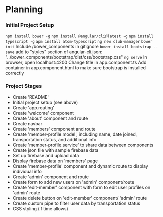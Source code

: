 # Planning

### Initial Project Setup
`npm install bower -g`
`npm install @angular/cli@latest -g`
`npm install typescript -g`
`apm install atom-typescript`
`ng new club-manager`
`bower init`
Include /bower_components in gitignore
`bower install bootstrap --save`
add to "styles" section of angular-cli.json: "../bower_components/bootstrap/dist/css/bootstrap.css"
`ng serve`
In browser, open localhost:4200
Change title in app.component.ts
Add container in app.component.html to make sure bootstrap is installed correctly


### Project Stages
* Create 'README'
* Initial project setup (see above)
* Create 'app.routing'
* Create 'welcome' component
* Create 'about' component and route
* Create navbar
* Create 'members' component and route
* Create 'member-profile.model', including name, date joined, transportation status, and additional info
* Create 'member-profile.service' to share data between components
* Create json file with sample firebase data
* Set up firebase and upload data
* Display firebase data on 'members' page
* Create 'member-profile' component and dynamic route to display individual info
* Create 'admin' component and route
* Create form to add new users on 'admin' component/route
* Create 'edit-member' component with form to edit user profiles on 'admin' route
* Create delete button on 'edit-member' component/ 'admin' route
* Create custom pipe to filter user data by transportation status
* CSS styling (if time allows)
